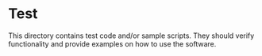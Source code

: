 # Test 

This directory contains test code and/or sample scripts. They should verify functionality and provide examples on how to use the software.
